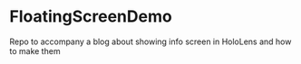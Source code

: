 # FloatingScreenDemo
Repo to accompany a blog about showing info screen in HoloLens and how to make them
